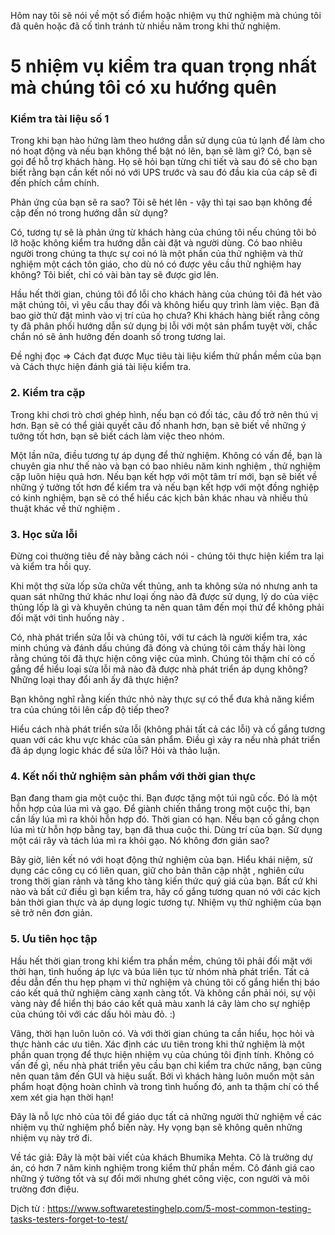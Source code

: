 Hôm nay tôi sẽ nói về một số điểm hoặc nhiệm vụ thử nghiệm mà chúng tôi đã quên hoặc đã cố tình tránh từ nhiều năm trong khi thử nghiệm.
# **5 nhiệm vụ kiểm tra quan trọng nhất mà chúng tôi có xu hướng quên**
### Kiểm tra tài liệu số 1

Trong khi bạn hào hứng làm theo hướng dẫn sử dụng của tủ lạnh để làm cho nó hoạt động và nếu bạn không thể bật nó lên, bạn sẽ làm gì? Có, bạn sẽ gọi để hỗ trợ khách hàng. Họ sẽ hỏi bạn từng chi tiết và sau đó sẽ cho bạn biết rằng bạn cần kết nối nó với UPS trước và sau đó đầu kia của cáp sẽ đi đến phích cắm chính.

Phản ứng của bạn sẽ ra sao? Tôi sẽ hét lên - vậy thì tại sao bạn không đề cập đến nó trong hướng dẫn sử dụng?

Có, tương tự sẽ là phản ứng từ khách hàng của chúng tôi nếu chúng tôi bỏ lỡ hoặc không kiểm tra hướng dẫn cài đặt và người dùng. Có bao nhiêu người trong chúng ta thực sự coi nó là một phần của thử nghiệm và thử nghiệm một cách tôn giáo, cho dù nó có được yêu cầu thử nghiệm hay không? Tôi biết, chỉ có vài bàn tay sẽ được giơ lên.

Hầu hết thời gian, chúng tôi đổ lỗi cho khách hàng của chúng tôi đã hét vào mặt chúng tôi, vì yêu cầu thay đổi và không hiểu quy trình làm việc. Bạn đã bao giờ thử đặt mình vào vị trí của họ chưa? Khi khách hàng biết rằng công ty đã phân phối hướng dẫn sử dụng bị lỗi với một sản phẩm tuyệt vời, chắc chắn nó sẽ ảnh hưởng đến doanh số trong tương lai.

Đề nghị đọc => Cách đạt được Mục tiêu tài liệu kiểm thử phần mềm của bạn và Cách thực hiện đánh giá tài liệu kiểm tra.


 
### 2. Kiểm tra cặp

Trong khi chơi trò chơi ghép hình, nếu bạn có đối tác, câu đố trở nên thú vị hơn. Bạn sẽ có thể giải quyết câu đố nhanh hơn, bạn sẽ biết về những ý tưởng tốt hơn, bạn sẽ biết cách làm việc theo nhóm.

Một lần nữa, điều tương tự áp dụng để thử nghiệm. Không có vấn đề, bạn là chuyên gia như thế nào và bạn có bao nhiêu năm kinh nghiệm , thử nghiệm cặp luôn hiệu quả hơn. Nếu bạn kết hợp với một tâm trí mới, bạn sẽ biết về những ý tưởng tốt hơn để kiểm tra và nếu bạn kết hợp với một đồng nghiệp có kinh nghiệm, bạn sẽ có thể hiểu các kịch bản khác nhau và nhiều thủ thuật khác về thử nghiệm .

### 3. Học sửa lỗi

Đừng coi thường tiêu đề này bằng cách nói - chúng tôi thực hiện kiểm tra lại và kiểm tra hồi quy.

Khi một thợ sửa lốp sửa chữa vết thủng, anh ta không sửa nó nhưng anh ta quan sát những thứ khác như loại ống nào đã được sử dụng, lý do của việc thủng lốp là gì và khuyên chúng ta nên quan tâm đến mọi thứ để không phải đối mặt với tình huống này .

Có, nhà phát triển sửa lỗi và chúng tôi, với tư cách là người kiểm tra, xác minh chúng và đánh dấu chúng đã đóng và chúng tôi cảm thấy hài lòng rằng chúng tôi đã thực hiện công việc của mình. Chúng tôi thậm chí có cố gắng để hiểu loại sửa lỗi mã nào đã được nhà phát triển áp dụng không? Những loại thay đổi anh ấy đã thực hiện?

Bạn không nghĩ rằng kiến ​​thức nhỏ này thực sự có thể đưa khả năng kiểm tra của chúng tôi lên cấp độ tiếp theo?

Hiểu cách nhà phát triển sửa lỗi (không phải tất cả các lỗi) và cố gắng tương quan với các khu vực khác của sản phẩm. Điều gì xảy ra nếu nhà phát triển đã áp dụng logic khác để sửa lỗi? Hỏi và thảo luận.

### 4. Kết nối thử nghiệm sản phẩm với thời gian thực

Bạn đang tham gia một cuộc thi. Bạn được tặng một túi ngũ cốc. Đó là một hỗn hợp của lúa mì và gạo. Để giành chiến thắng trong một cuộc thi, bạn cần lấy lúa mì ra khỏi hỗn hợp đó. Thời gian có hạn. Nếu bạn cố gắng chọn lúa mì từ hỗn hợp bằng tay, bạn đã thua cuộc thi. Dùng trí của bạn. Sử dụng một cái rây và tách lúa mì ra khỏi gạo. Nó không đơn giản sao?

Bây giờ, liên kết nó với hoạt động thử nghiệm của bạn. Hiểu khái niệm, sử dụng các công cụ có liên quan, giữ cho bản thân cập nhật , nghiên cứu trong thời gian rảnh và tăng kho tàng kiến ​​thức quý giá của bạn. Bất cứ khi nào và bất cứ điều gì bạn kiểm tra, hãy cố gắng tương quan nó với các kịch bản thời gian thực và áp dụng logic tương tự. Nhiệm vụ thử nghiệm của bạn sẽ trở nên đơn giản.

### 5. Ưu tiên học tập

Hầu hết thời gian trong khi kiểm tra phần mềm, chúng tôi phải đối mặt với thời hạn, tình huống áp lực và búa liên tục từ nhóm nhà phát triển. Tất cả đều dẫn đến thu hẹp phạm vi thử nghiệm và chúng tôi cố gắng hiển thị báo cáo kết quả thử nghiệm càng xanh càng tốt. Và không cần phải nói, sự vội vàng này để hiển thị báo cáo kết quả màu xanh lá cây làm cho sự nghiệp của chúng tôi với các dấu hỏi màu đỏ. :)

Vâng, thời hạn luôn luôn có. Và với thời gian chúng ta cần hiểu, học hỏi và thực hành các ưu tiên. Xác định các ưu tiên trong khi thử nghiệm là một phần quan trọng để thực hiện nhiệm vụ của chúng tôi định tính. Không có vấn đề gì, nếu nhà phát triển yêu cầu bạn chỉ kiểm tra chức năng, bạn cũng nên quan tâm đến GUI và hiệu suất. Bởi vì khách hàng luôn muốn một sản phẩm hoạt động hoàn chỉnh và trong tình huống đó, anh ta thậm chí có thể xem xét gia hạn thời hạn!

Đây là nỗ lực nhỏ của tôi để giáo dục tất cả những người thử nghiệm về các nhiệm vụ thử nghiệm phổ biến này. Hy vọng bạn sẽ không quên những nhiệm vụ này trở đi.

Về tác giả: Đây là một bài viết của khách Bhumika Mehta. Cô là trưởng dự án, có hơn 7 năm kinh nghiệm trong kiểm thử phần mềm. Cô đánh giá cao những ý tưởng tốt và sự đổi mới nhưng ghét công việc, con người và môi trường đơn điệu.


Dịch từ : https://www.softwaretestinghelp.com/5-most-common-testing-tasks-testers-forget-to-test/
